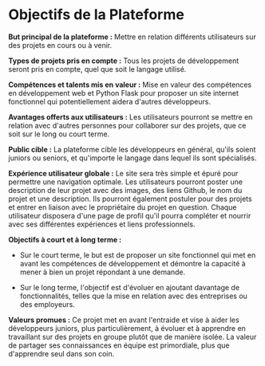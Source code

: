 # Objectifs de la Plateforme

**But principal de la plateforme :** Mettre en relation différents utilisateurs sur des projets en cours ou à venir.

**Types de projets pris en compte :** Tous les projets de développement seront pris en compte, quel que soit le langage utilisé.

**Compétences et talents mis en valeur :** Mise en valeur des compétences en développement web et Python Flask pour proposer un site internet fonctionnel qui potentiellement aidera d'autres développeurs.

**Avantages offerts aux utilisateurs :** Les utilisateurs pourront se mettre en relation avec d'autres personnes pour collaborer sur des projets, que ce soit sur le long ou court terme.

**Public cible :** La plateforme cible les développeurs en général, qu'ils soient juniors ou seniors, et qu'importe le langage dans lequel ils sont spécialisés.

**Expérience utilisateur globale :** Le site sera très simple et épuré pour permettre une navigation optimale. Les utilisateurs pourront poster une description de leur projet avec des images, des liens Github, le nom du projet et une description. Ils pourront également postuler pour des projets et entrer en liaison avec le propriétaire du projet en question. Chaque utilisateur disposera d'une page de profil qu'il pourra compléter et nourrir avec ses différentes expériences et liens professionnels.

**Objectifs à court et à long terme :**

- Sur le court terme, le but est de proposer un site fonctionnel qui met en avant les compétences de développement et démontre la capacité à mener à bien un projet répondant à une demande.

- Sur le long terme, l'objectif est d'évoluer en ajoutant davantage de fonctionnalités, telles que la mise en relation avec des entreprises ou des employeurs.

**Valeurs promues :** Ce projet met en avant l'entraide et vise à aider les développeurs juniors, plus particulièrement, à évoluer et à apprendre en travaillant sur des projets en groupe plutôt que de manière isolée. La valeur de partager ses connaissances en équipe est primordiale, plus que d'apprendre seul dans son coin.
